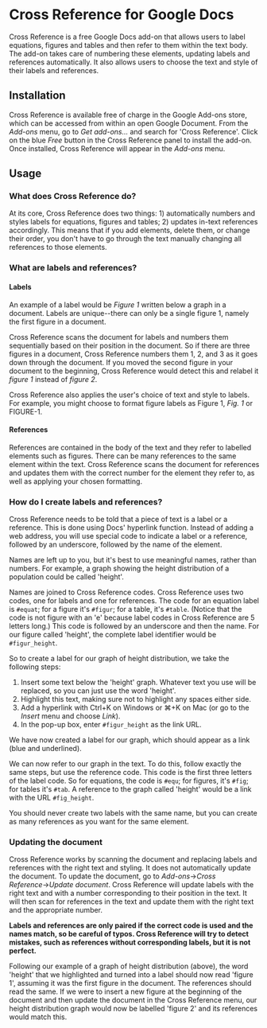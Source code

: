 # Cross Reference for Google Docs

Cross Reference is a free Google Docs add-on that allows users to label equations, figures and tables and then refer to them within the text body. The add-on takes care of numbering these elements, updating labels and references automatically. It also allows users to choose the text and style of their labels and references.

## Installation

Cross Reference is available free of charge in the Google Add-ons store, which can be accessed from within an open Google Document. From the *Add-ons* menu, go to *Get add-ons...* and search for 'Cross Reference'. Click on the blue *Free* button in the Cross Reference panel to install the add-on. Once installed, Cross Reference will appear in the *Add-ons* menu.

## Usage
### What does Cross Reference do?

At its core, Cross Reference does two things: 1) automatically numbers and styles labels for equations, figures and tables; 2) updates in-text references accordingly. This means that if you add elements, delete them, or change their order, you don't have to go through the text manually changing all references to those elements.

### What are labels and references?

#### Labels

An example of a label would be *Figure 1* written below a graph in a document. Labels are unique--there can only be a single figure 1, namely the first figure in a document.

Cross Reference scans the document for labels and numbers them sequentially based on their position in the document. So if there are three figures in a document, Cross Reference numbers them 1, 2, and 3 as it goes down through the document. If you moved the second figure in your document to the beginning, Cross Reference would detect this and relabel it *figure 1* instead of *figure 2*.

Cross Reference also applies the user's choice of text and style to labels. For example, you might choose to format figure labels as Figure 1, *Fig. 1* or FIGURE-1.

#### References

References are contained in the body of the text and they refer to labelled elements such as figures. There can be many references to the same element within the text. Cross Reference scans the document for references and updates them with the correct number for the element they refer to, as well as applying your chosen formatting.

### How do I create labels and references?

Cross Reference needs to be told that a piece of text is a label or a reference. This is done using Docs' hyperlink function. Instead of adding a web address, you will use special code to indicate a label or a reference, followed by an underscore, followed by the name of the element.

Names are left up to you, but it's best to use meaningful names, rather than numbers. For example, a graph showing the height distribution of a population could be called 'height'.

Names are joined to Cross Reference codes. Cross Reference uses two codes, one for labels and one for references. The code for an equation label is `#equat`; for a figure it's `#figur`; for a table, it's `#table`. (Notice that the code is not figure with an 'e' because label codes in Cross Reference are 5 letters long.) This code is followed by an underscore and then the name. For our figure called 'height', the complete label identifier would be `#figur_height`.

So to create a label for our graph of height distribution, we take the following steps:

1. Insert some text below the 'height' graph. Whatever text you use will be replaced, so you can just use the word 'height'.
2. Highlight this text, making sure not to highlight any spaces either side.
3. Add a hyperlink with Ctrl+K on Windows or ⌘+K on Mac (or go to the *Insert* menu and choose *Link*).
4. In the pop-up box, enter `#figur_height` as the link URL.

We have now created a label for our graph, which should appear as a link (blue and underlined).

We can now refer to our graph in the text. To do this, follow exactly the same steps, but use the reference code. This code is the first three letters of the label code. So for equations, the code is `#equ`; for figures, it's `#fig`; for tables it's `#tab`. A reference to the graph called 'height' would be a link with the URL `#fig_height`.

You should never create two labels with the same name, but you can create as many references as you want for the same element.

### Updating the document

Cross Reference works by scanning the document and replacing labels and references with the right text and styling. It does not automatically update the document. To update the document, go to *Add-ons*→*Cross Reference*→*Update document*. Cross Reference will update labels with the right text and with a number corresponding to their position in the text. It will then scan for references in the text and update them with the right text and the appropriate number.

**Labels and references are only paired if the correct code is used and the names match, so be careful of typos. Cross Reference will try to detect mistakes, such as references without corresponding labels, but it is not perfect.**

Following our example of a graph of height distribution (above), the word 'height' that we highlighted and turned into a label should now read 'figure 1', assuming it was the first figure in the document. The references should read the same. If we were to insert a new figure at the beginning of the document and then update the document in the Cross Reference menu, our height distribution graph would now be labelled 'figure 2' and its references would match this.
